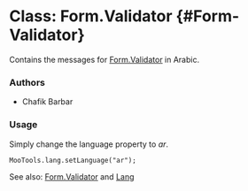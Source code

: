 Class: Form.Validator {#Form-Validator}
=====================================

Contains the messages for [Form.Validator][] in Arabic.

### Authors

* Chafik Barbar

### Usage

Simply change the language property to *ar*.

	MooTools.lang.setLanguage("ar");

See also: [Form.Validator][] and [Lang][]

[Form.Validator]: http://www.mootools.net/docs/more/Forms/Form.Validator#Form-Validator
[Lang]: http://www.mootools.net/docs/more/Core/Lang 